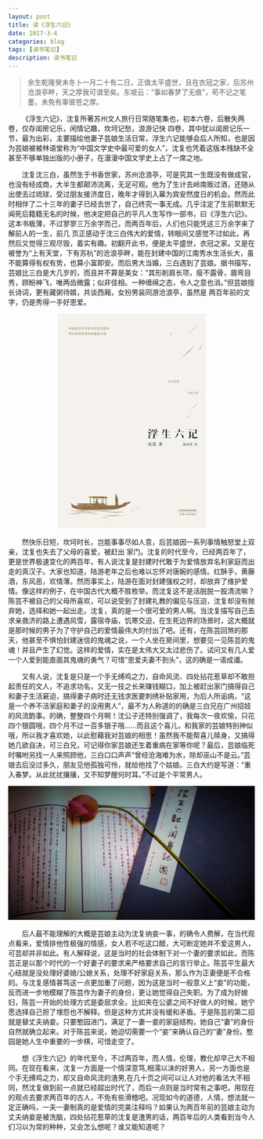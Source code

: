 ```yaml
---
layout: post
title: 读《浮生六记》   
date: 2017-3-4
categories: blog
tags: [读书笔记]
description: 读书笔记
---
```


> 余生乾隆癸未冬卜一月二十有二日，正值太平盛世，且在衣冠之家，后苏州沧浪亭畔，天之厚我可谓至矣。东坡云：“事如春梦了无痕”，苟不记之笔墨，未免有辜彼苍之厚。             

&emsp;&emsp;《浮生六记》，沈复所著苏州文人旅行日常随笔集也，初本六卷，后散失两卷，仅存闺房记乐，闲情记趣，坎坷记愁，浪游记快
四卷，其中犹以闺房记乐一节，最为出彩，主要描绘他妻子芸娘生活日常，浮生六记能够会后人所知，也是因为芸娘被被林语堂称为“中国文学史中最可爱的女人”，沈复也凭着这版本残缺不全甚至不够单独出版的小册子，在漫漫中国文学史上占了一席之地。

&emsp;&emsp;沈复沈三白，虽然生于书香世家，苏州沧浪亭，可是究其一生既没有做成官，也没有经成商，大半生都颠沛流离，无足可观。他为了生计去岭南贩过酒，还随从出使去过琉球，受过朋友接济度日，晚年才得到入幕为宾安然度日的机会。然而此时相伴了二十三年的妻子已经去世了，自己终究一事无成。几乎注定了生前默默无闻死后籍籍无名的时候，他决定把自己的平凡人生写作一部书，曰《浮生六记》。这本书极薄，不过寥寥三万余字而己，而两百年后，人们也只能凭这三万余字来了解前人的一生，前几
页正感动于沈三白伟大的爱情，转眼间又感觉不过如此，再然后又觉得三观尽毁，着实有趣。初翻开此书，便是太平盛世，衣冠之家。又是在被誉为“上有天堂，下有苏杭”的沧浪亭畔，能在封建中国的江南秀水生活长大，虽不能算得有权有势，也算小富即安。而后男大当婚，三白遇到了芸娘。据书描写，芸娘比三白是大几岁的，而且并不算是美女：“其形削肩长项，瘦不露骨，眉弯目秀，顾盼神飞，唯两齿微露；似非佳相。一种缠绵之态，令人之意也消。”但芸娘擅长诗词，更有藏粥待婿，共谈西厢，女扮男装同游沧浪亭，虽然是
两百年前的文字，仍是秀得一手好恩爱。           

<center><img src="https://raw.githubusercontent.com/whuhan2013/ImageRepertory/master/blog/p35.jpg"></center>

&emsp;&emsp;然快乐日短，坎坷时长，岂能事事尽如人意，后芸娘因一系列事情触怒堂上双亲，沈复也失去了父母的喜爱，被赶出
家门。沈复的时代至今，已经两百年了，更是世界极速变化的两百年，有人说沈复是封建时代敢于为爱情放弃名利家庭而出走的真汉子。大家也知道，陆游老年之后也难以忘怀对唐婉的感情。红酥手，黄藤酒，东风恶，欢情薄。然而事实上，陆游在面对封建强权之时，却放弃了维护爱情。像这样的例子，在中国古代大概不胜枚举。而沈复这不是活脱脱一股清流嘛？陈芸不被自己的父母所喜欢，可以说受到了封建礼教的偏见与压迫，沈复却没有抛弃她，选择和她一起出走。沈复，真的是一个很可爱的男人啊。当沈复描写自己去求亲救济的路上遭遇风雪，露宿寺庙，饥寒交迫，在生死边界的场景时，这大概就是那时候的男子为了守护自己的爱情最伟大的付出了吧。还有，在陈芸回煞的那天，他甚至不惧怕封建迷信的鬼魂之说，一个人坐在房间里，想要见一见陈芸的鬼魂！并且产生了幻觉。这样的爱情，实在是太伟大又太过悲伤了。试问又有几人爱一个人爱到能直面其鬼魂的勇气？可惜“恩爱夫妻不到头”，这的确是一语成谶。

&emsp;&emsp;又有人说，沈复是只是一个手无缚鸡之力，自命风流、四处拈花惹草却不敢担起责任的文人，不追求功名，又无一技之长来赚钱糊口，加上被赶出家门搞得自己和妻子生活窘迫，搞得妻子病时还无钱求医要刺绣补贴家用，为后人所诟病，“这是一个养不活家庭和妻子的没用男人”，最不为人称道的的确是三白兄在广州招妓的风流韵事。的确，整整四个月啊！沈公子还特别强调了，我每次一夜欢愉，只花四个银圆哦，四个月不过一百多银子哦……而且这个喜儿，和我家的芸娘特别神似哦，所以我才喜欢她，以此慰藉我对芸娘的相思！虽然我不能帮喜儿赎身，又搞得她几欲自决，可三白兄，可记得你家芸娘还生着重病在家等你呢？最后，芸娘临死时嘱咐另找一人来照顾他，三白口口声声“曾经沧海难为水，除却巫山不是云。”芸娘去后没过多久，朋友见他孤独可怜，就给他找了个姑娘。三白大约是写道：“重入春梦。从此扰扰攘攘，又不知梦醒何时耳。”不过是个平常男人。

<center><img src="https://raw.githubusercontent.com/whuhan2013/ImageRepertory/master/blog/p34.jpeg"></center>

&emsp;&emsp;后人最不能理解的大概是芸娘主动为沈复纳妾一事，的确令人费解，在当代观点看来，爱情排他性极强的情感，女人若不吃这口醋，大可断定她并不爱这男人，可芸却并非如此。有人解释说，这是当时的社会体制下对一个妻的要求如此，而陈芸正是以那个时代的一个好妻子的要求来严格要求自己的言行举止。陈芸平生最大心结就是没处理好婆媳/公媳关系，处理不好家庭关系，那么作为正妻便是不合格的。与沈复感情甚笃这一点更加重了问题，因为这是当时一般意义上“妾”的功能，反而进一步地模糊了陈芸作为妻子的身份，更让她觉得自己失职。为了成为好媳妇，陈芸一开始的处理方式是委屈求全。比如夹在公婆之间不好做人的时候，她宁愿选择自己担了埋怨也不解释。但是这种方式并没有缓和矛盾。于是陈芸的第二招就是替丈夫纳妾。只要憨园进门，满足了一妻一妾的家庭结构，她自己“妻”的身份自然就确立起来。对于陈芸来说，她迫切需要一个“妾”来确认自己的“妻”身份。憨园是她人生中重要的一步棋，可惜走空了。        

&emsp;&emsp;想《浮生六记》的年代至今，不过两百年，而人情，伦理，教化却早己大不相同。在现在看来，沈复一方面是一个情深意笃,相濡以沫的好男人，另一方面也是个手无缚鸡之力，却又自命风流的渣男,在几十页之间可以让人对他的看法大不相同，然沈复做到前一点就已经超出时代了，而后一点则是当时常有之事吧，用现在的观点去要求两百年的古人，不免有些滑稽吧。况现如今的道德，人情，想法就一定正确吗，一夫一妻制真的是爱情的完美注释吗？如果认为两百年前的芸娘主动为丈夫纳妾是被洗脑，四处拈花惹草的沈复是渣男的话，两百年后的人类看到当今人们习以为常的种种，又会怎么想呢？谁又能知道呢？


